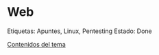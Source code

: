 # Web

Etiquetas: Apuntes, Linux, Pentesting
Estado: Done

[Contenidos del tema](Web%20eb497388c40c4a83809ce93745f88015/Contenidos%20del%20tema%202608ae2d4ffd4b40be78ef3ddef6dde9.csv)